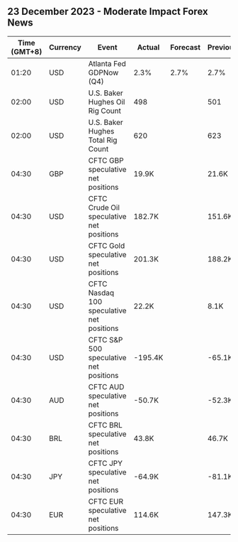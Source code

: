 ## 23 December 2023 - Moderate Impact Forex News

| Time (GMT+8) | Currency | Event | Actual | Forecast | Previous |
|------|----------|-------|--------|----------|----------|
| 01:20 | USD | Atlanta Fed GDPNow (Q4) | 2.3% | 2.7% | 2.7% |
| 02:00 | USD | U.S. Baker Hughes Oil Rig Count | 498 |  | 501 |
| 02:00 | USD | U.S. Baker Hughes Total Rig Count | 620 |  | 623 |
| 04:30 | GBP | CFTC GBP speculative net positions | 19.9K |  | 21.6K |
| 04:30 | USD | CFTC Crude Oil speculative net positions | 182.7K |  | 151.6K |
| 04:30 | USD | CFTC Gold speculative net positions | 201.3K |  | 188.2K |
| 04:30 | USD | CFTC Nasdaq 100 speculative net positions | 22.2K |  | 8.1K |
| 04:30 | USD | CFTC S&P 500 speculative net positions | -195.4K |  | -65.1K |
| 04:30 | AUD | CFTC AUD speculative net positions | -50.7K |  | -52.3K |
| 04:30 | BRL | CFTC BRL speculative net positions | 43.8K |  | 46.7K |
| 04:30 | JPY | CFTC JPY speculative net positions | -64.9K |  | -81.1K |
| 04:30 | EUR | CFTC EUR speculative net positions | 114.6K |  | 147.3K |
